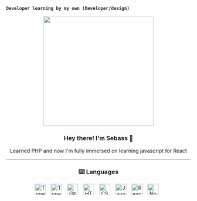 **`Developer learning by my own (Developer/design)`**
<p align="center" width="300">
   <img align="center" width="300" src="https://github.com/Sebasssssss/IMAGES/blob/main/red%20pandaa.png?raw=true" />
   <h3 align="center">Hey there! I'm Sebass 🦊</h3>
</p>
<p align="center">Learned PHP and now I'm fully immersed on learning javascript for React </p>

---

### <h3 align="center">⌨️ Languages</h3>
<div align="center">
   <img alt="TypeScript" width="30px" style="padding-right:10px;" src="https://cdn.jsdelivr.net/gh/devicons/devicon/icons/php/php-original.svg" />
   <img alt="TypeScript" width="30px" style="padding-right:10px;" src="https://cdn.jsdelivr.net/gh/devicons/devicon/icons/typescript/typescript-plain.svg" />
   <img alt="Git" width="30px" style="padding-right:10px;" src="https://cdn.jsdelivr.net/gh/devicons/devicon/icons/git/git-original.svg" />
   <img alt="HTML" width="30px" style="padding-right:10px;" src="https://cdn.jsdelivr.net/gh/devicons/devicon/icons/html5/html5-plain.svg" />
   <img alt="CSS" width="30px" style="padding-right:10px;" src="https://cdn.jsdelivr.net/gh/devicons/devicon/icons/css3/css3-plain.svg" />
   <img alt="JavaScript" width="30px" style="padding-right:10px;" src="https://cdn.jsdelivr.net/gh/devicons/devicon/icons/javascript/javascript-plain.svg" />
   <img alt="React" width="30px" style="padding-right:10px;" src="https://cdn.jsdelivr.net/gh/devicons/devicon/icons/react/react-original.svg" />
   <img alt="NodeJS" width="30px" style="padding-right:10px;" src="https://cdn.jsdelivr.net/gh/devicons/devicon/icons/nodejs/nodejs-original.svg" />
</div>
